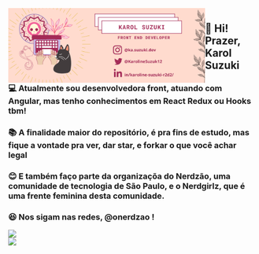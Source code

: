 <img width="400px" align="left" src="https://github.com/suzukikarol/suzukikarol/raw/main/img/capa.png" />

## 👋 Hi! Prazer, Karol Suzuki

### :computer: Atualmente sou desenvolvedora front, atuando com Angular, mas tenho conhecimentos em React Redux ou Hooks tbm!

### :books: A finalidade maior do repositório, é pra fins de estudo, mas fique a vontade pra ver, dar star, e forkar o que você achar legal 

### :blush: E também faço parte da organizaçõa do Nerdzão, uma comunidade de tecnologia de São Paulo, e o Nerdgirlz, que é uma frente feminina desta comunidade. 
### :laughing: Nos sigam nas redes, @onerdzao !
<img width="400px" align="left" src="https://github-readme-stats.vercel.app/api/top-langs/?username=suzukikarol&hide=html&layout=compact&theme=buefy" />

<td><img width="495px" align="left" src="https://github-readme-stats.vercel.app/api?username=suzukikarol&theme=buefy"/>

<!--
**suzukikarol/suzukikarol** is a ✨ _special_ ✨ repository because its `README.md` (this file) appears on your GitHub profile.

Here are some ideas to get you started:

- 🔭 I’m currently working on ...
- 🌱 I’m currently learning ...
- 👯 I’m looking to collaborate on ...
- 🤔 I’m looking for help with ...
- 💬 Ask me about ...
- 📫 How to reach me: ...
- 😄 Pronouns: ...
- ⚡ Fun fact: ...
-->
